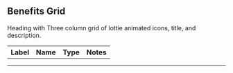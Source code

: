 ## Benefits Grid
Heading with Three column grid of lottie animated icons, title, and description.

<table class="ll-fields-table">
  <thead>
    <th>Label</th>
    <th>Name</th>
    <th>Type</th>
    <th>Notes</th>
  </thead>
  <tbody>
    <tr>
    </tr>
  </tbody>
</table>

***
